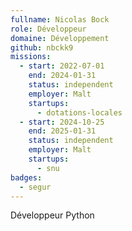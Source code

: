 ```yaml
---
fullname: Nicolas Bock
role: Développeur
domaine: Développement
github: nbckk9
missions:
  - start: 2022-07-01
    end: 2024-01-31
    status: independent
    employer: Malt
    startups:
      - dotations-locales
  - start: 2024-10-25
    end: 2025-01-31
    status: independent
    employer: Malt
    startups:
      - snu
badges:
  - segur
---
```

Développeur Python